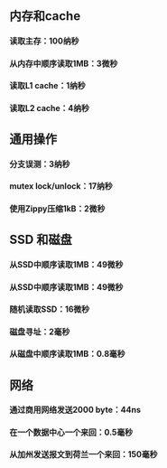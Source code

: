 ## 内存和cache

#### 读取主存：100纳秒

#### 从内存中顺序读取1MB：3微秒

#### 读取L1 cache：1纳秒

#### 读取L2 cache：4纳秒

## 通用操作

#### 分支误测：3纳秒

#### mutex lock/unlock：17纳秒

#### 使用Zippy压缩1kB：2微秒

## SSD 和磁盘

#### 从SSD中顺序读取1MB：49微秒

#### 从SSD中顺序读取1MB：49微秒

#### 随机读取SSD：16微秒

#### 磁盘寻址：2毫秒

#### 从磁盘中顺序读取1MB：0.8毫秒

## 网络

#### 通过商用网络发送2000 byte：44ns

#### 在一个数据中心一个来回：0.5毫秒

#### 从加州发送报文到荷兰一个来回：150毫秒